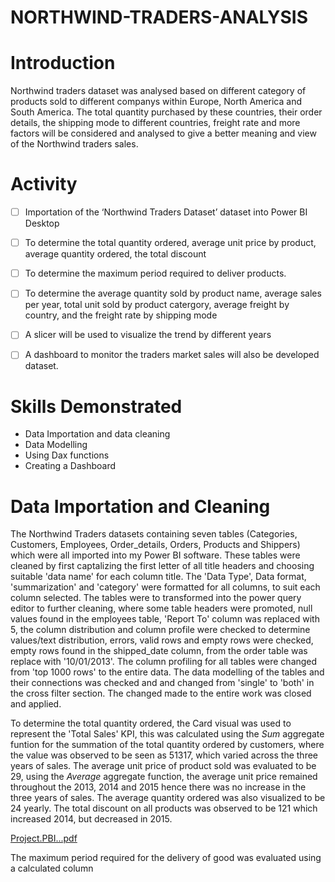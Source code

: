 # NORTHWIND-TRADERS-ANALYSIS

# **Introduction**
Northwind traders dataset was analysed based on different category of products sold to different companys within Europe, North America and South America. The total quantity purchased by these countries, their order details, the shipping mode to different countries, freight rate and more factors will be considered and analysed to give a better meaning and view of the Northwind traders sales.


# **Activity**
- [ ]  Importation of the ‘Northwind Traders Dataset’ dataset into Power BI Desktop
- [ ]  To determine the total quantity ordered, average unit price by product, average quantity ordered, the total discount
- [ ]  To determine the maximum period required to deliver products.
- [ ]  To determine the average quantity sold by product name, average sales per year, total unit sold by product catergory, average freight by country, and the freight rate by shipping mode
- [ ]  A slicer will be used to visualize the trend by different years
- [ ]  A dashboard to monitor the traders market sales will also be developed dataset.
 

# **Skills Demonstrated**
- Data Importation and data cleaning
- Data Modelling
- Using Dax functions
- Creating a Dashboard


# **Data Importation and Cleaning**
The Northwind Traders datasets containing seven tables (Categories, Customers, Employees, Order_details, Orders, Products and Shippers) which were all imported into my Power BI software. These tables were cleaned by first captalizing the first letter of all title headers and choosing suitable 'data name' for each column title. The 'Data Type', Data format, 'summarization' and 'category' were formatted for all columns, to suit each column selected. The tables were to transformed into the power query editor to further cleaning, where some table headers were promoted, null values found in the employees table, 'Report To' column was replaced with 5, the column distribution and column profile were checked to determine values/text distribution, errors, valid rows and empty rows were checked, empty rows found in the shipped_date column, from the order table was replace with '10/01/2013'. The column profiling for all tables were changed from 'top 1000 rows' to the entire data. The data modelling of the tables and their connections was checked and and changed from 'single' to 'both' in the cross filter section. The changed made to the entire work was closed and applied.

To determine the total quantity ordered, the Card visual was used to represent the 'Total Sales' KPI, this was calculated using the _Sum_ aggregate funtion for the summation of the total quantity ordered by customers, where the value was observed to be seen as 51317, which varied across the three years of sales. The average unit price of product sold was evaluated to be 29, using the _Average_ aggregate function, the average unit price remained throughout the 2013, 2014 and 2015 hence there was no increase in the three years of sales. The average quantity ordered was also visualized to be 24 yearly. The total discount on all products was observed to be 121 which increased 2014, but decreased in 2015.


[Project.PBI...pdf](https://github.com/Jessie-Watt/NORTHWIND-TRADERS-ANALYSIS/files/12597881/Project.PBI.pdf)

The maximum period required for the delivery of good was evaluated using a calculated column
